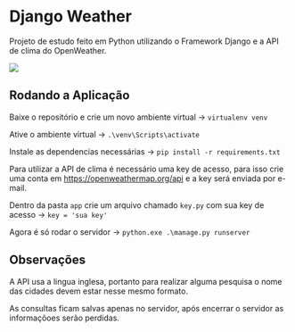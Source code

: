 # Django Weather
Projeto de estudo feito em Python utilizando o Framework Django e a API de clima do OpenWeather.

![](https://github.com/Ig0or/weather_django/blob/main/app/static/app/img/preview.png)

## Rodando a Aplicação
Baixe o repositório e crie um novo ambiente virtual -> `virtualenv venv`

Ative o ambiente virtual -> `.\venv\Scripts\activate`

Instale as dependencias necessárias -> `pip install -r requirements.txt`

Para utilizar a API de clima é necessário uma key de acesso, para isso crie uma conta em https://openweathermap.org/api e a key será enviada por e-mail.

Dentro da pasta `app` crie um arquivo chamado `key.py` com sua key de acesso -> `key = 'sua key'`

Agora é só rodar o servidor -> `python.exe .\manage.py runserver`

## Observações
A API usa a lingua inglesa, portanto para realizar alguma pesquisa o nome das cidades devem estar nesse mesmo formato.

As consultas ficam salvas apenas no servidor, após encerrar o servidor as informaçõoes serão perdidas.
